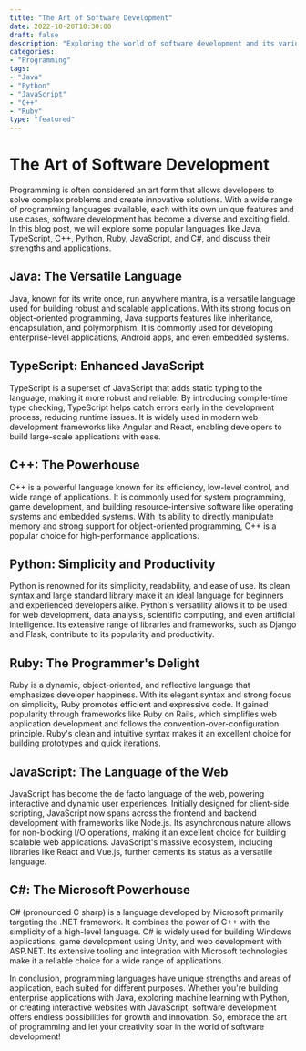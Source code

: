 ```yaml
--- 
title: "The Art of Software Development"
date: 2022-10-20T10:30:00
draft: false
description: "Exploring the world of software development and its various programming languages."
categories:
- "Programming"
tags:
- "Java"
- "Python"
- "JavaScript"
- "C++"
- "Ruby"
type: "featured"
---
```


# The Art of Software Development

Programming is often considered an art form that allows developers to solve complex problems and create innovative solutions. With a wide range of programming languages available, each with its own unique features and use cases, software development has become a diverse and exciting field. In this blog post, we will explore some popular languages like Java, TypeScript, C++, Python, Ruby, JavaScript, and C#, and discuss their strengths and applications.

## Java: The Versatile Language

Java, known for its write once, run anywhere mantra, is a versatile language used for building robust and scalable applications. With its strong focus on object-oriented programming, Java supports features like inheritance, encapsulation, and polymorphism. It is commonly used for developing enterprise-level applications, Android apps, and even embedded systems.

## TypeScript: Enhanced JavaScript

TypeScript is a superset of JavaScript that adds static typing to the language, making it more robust and reliable. By introducing compile-time type checking, TypeScript helps catch errors early in the development process, reducing runtime issues. It is widely used in modern web development frameworks like Angular and React, enabling developers to build large-scale applications with ease.

## C++: The Powerhouse

C++ is a powerful language known for its efficiency, low-level control, and wide range of applications. It is commonly used for system programming, game development, and building resource-intensive software like operating systems and embedded systems. With its ability to directly manipulate memory and strong support for object-oriented programming, C++ is a popular choice for high-performance applications.

## Python: Simplicity and Productivity

Python is renowned for its simplicity, readability, and ease of use. Its clean syntax and large standard library make it an ideal language for beginners and experienced developers alike. Python's versatility allows it to be used for web development, data analysis, scientific computing, and even artificial intelligence. Its extensive range of libraries and frameworks, such as Django and Flask, contribute to its popularity and productivity.

## Ruby: The Programmer's Delight

Ruby is a dynamic, object-oriented, and reflective language that emphasizes developer happiness. With its elegant syntax and strong focus on simplicity, Ruby promotes efficient and expressive code. It gained popularity through frameworks like Ruby on Rails, which simplifies web application development and follows the convention-over-configuration principle. Ruby's clean and intuitive syntax makes it an excellent choice for building prototypes and quick iterations.

## JavaScript: The Language of the Web

JavaScript has become the de facto language of the web, powering interactive and dynamic user experiences. Initially designed for client-side scripting, JavaScript now spans across the frontend and backend development with frameworks like Node.js. Its asynchronous nature allows for non-blocking I/O operations, making it an excellent choice for building scalable web applications. JavaScript's massive ecosystem, including libraries like React and Vue.js, further cements its status as a versatile language.

## C#: The Microsoft Powerhouse

C# (pronounced C sharp) is a language developed by Microsoft primarily targeting the .NET framework. It combines the power of C++ with the simplicity of a high-level language. C# is widely used for building Windows applications, game development using Unity, and web development with ASP.NET. Its extensive tooling and integration with Microsoft technologies make it a reliable choice for a wide range of applications.

In conclusion, programming languages have unique strengths and areas of application, each suited for different purposes. Whether you're building enterprise applications with Java, exploring machine learning with Python, or creating interactive websites with JavaScript, software development offers endless possibilities for growth and innovation. So, embrace the art of programming and let your creativity soar in the world of software development!
